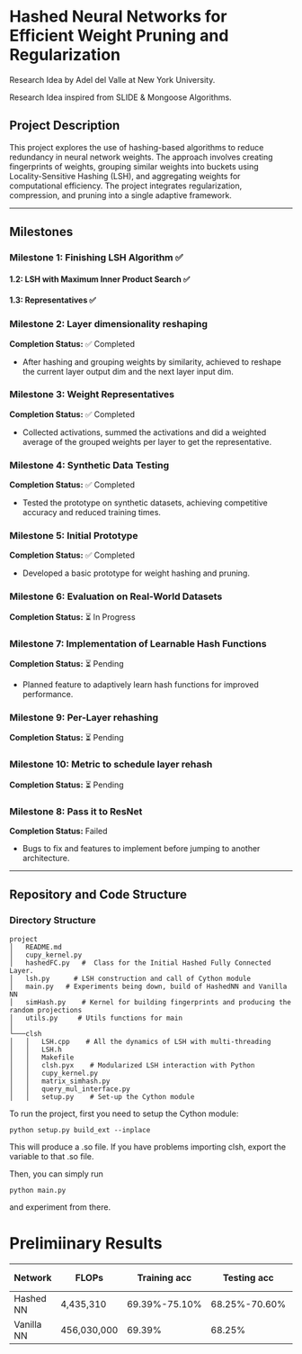 # Hashed Neural Networks for Efficient Weight Pruning and Regularization

Research Idea by Adel del Valle at New York University. 

Research Idea inspired from SLIDE & Mongoose Algorithms. 


## Project Description
This project explores the use of hashing-based algorithms to reduce redundancy in neural network weights. The approach involves creating fingerprints of weights, grouping similar weights into buckets using Locality-Sensitive Hashing (LSH), and aggregating weights for computational efficiency. The project integrates regularization, compression, and pruning into a single adaptive framework.

---

## Milestones

### Milestone 1: Finishing LSH Algorithm ✅ 
#### 1.2: LSH with Maximum Inner Product Search ✅ 
#### 1.3: Representatives ✅ 

### Milestone 2:  Layer dimensionality reshaping
**Completion Status:** ✅ Completed  
- After hashing and grouping weights by similarity, achieved to reshape the current layer output dim and the next layer input dim.

### Milestone 3:  Weight Representatives 
**Completion Status:** ✅ Completed  
- Collected activations, summed the activations and did a weighted average of the grouped weights per layer to get the representative.



### Milestone 4: Synthetic Data Testing  
**Completion Status:** ✅ Completed  
- Tested the prototype on synthetic datasets, achieving competitive accuracy and reduced training times.

### Milestone 5: Initial Prototype  
**Completion Status:** ✅ Completed  
- Developed a basic prototype for weight hashing and pruning.

### Milestone 6: Evaluation on Real-World Datasets  
**Completion Status:** ⏳ In Progress  


### Milestone 7: Implementation of Learnable Hash Functions  
**Completion Status:** ⏳ Pending  
- Planned feature to adaptively learn hash functions for improved performance.

### Milestone 9: Per-Layer rehashing 
**Completion Status:** ⏳ Pending

### Milestone 10: Metric to schedule layer rehash 
**Completion Status:** ⏳ Pending

### Milestone 8: Pass it to ResNet
**Completion Status:** Failed
- Bugs to fix and features to implement before jumping to another architecture. 



---

## Repository and Code Structure

### Directory Structure

```
project
│   README.md
│   cupy_kernel.py
│   hashedFC.py   #  Class for the Initial Hashed Fully Connected Layer. 
│   lsh.py      # LSH construction and call of Cython module
│   main.py   # Experiments being down, build of HashedNN and Vanilla NN 
│   simHash.py    # Kernel for building fingerprints and producing the random projections
│   utils.py     # Utils functions for main
│
└───clsh
│   │   LSH.cpp    # All the dynamics of LSH with multi-threading 
│   │   LSH.h  
│   │   Makefile
│   │   clsh.pyx    # Modularized LSH interaction with Python
│   │   cupy_kernel.py
│   │   matrix_simhash.py
│   │   query_mul_interface.py
│   │   setup.py    # Set-up the Cython module
```

To run the project, first you need to setup the Cython module:

```
python setup.py build_ext --inplace
```

This will produce a .so file. If you have problems importing clsh, export the variable to that .so file.

Then, you can simply run 

```python main.py```

and experiment from there. 

# Prelimiinary Results

| Network  | FLOPs       | Training acc  | Testing acc | Running time | Speedup  | Total parameters |
|------------|------------|------------|------------|------------|------------|------------|
| Hashed NN | 4,435,310  | 69.39%-75.10% |68.25%-70.60%| 14.21 (s)|2.42x|4,439,333 |
| Vanilla NN| 456,030,000| 69.39%  | 68.25% |34.53 (s)|1 |456,075,002|


